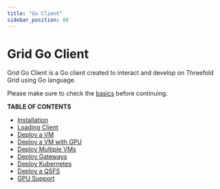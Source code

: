 ```yaml
---
title: "Go Client"
sidebar_position: 88
---
```


# Grid Go Client

Grid Go Client is a Go client created to interact and develop on Threefold Grid using Go language.

Please make sure to check the [basics](../../system_administrators/tfgrid3_getstarted/tfgrid3_getstarted.md) before continuing.

**TABLE OF CONTENTS**

- [Installation](./grid3_go_installation)
- [Loading Client](./grid3_go_load_client)
- [Deploy a VM](./grid3_go_vm)
- [Deploy a VM with GPU](./grid3_go_gpu/grid3_go_vm_with_gpu)
- [Deploy Multiple VMs](./grid3_go_vms)
- [Deploy Gateways](./grid3_go_gateways)
- [Deploy Kubernetes](./grid3_go_kubernetes)
- [Deploy a QSFS](./grid3_go_qsfs)
- [GPU Support](./grid3_go_gpu/grid3_go_gpu_support)
